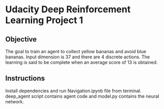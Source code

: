 # Udacity Deep Reinforcement Learning Project 1


## Objective

The goal to train an agent to collect yellow bananas and avoid blue bananas. Input dimension is 37 and there are 4 discrete actions. The learning is said to be complete when an average score of 13 is obtained.

## Instructions

Install dependencies and run Navigation.ipynb file from terminal. deep_agent script contains agent code and model.py contains the neural network.


